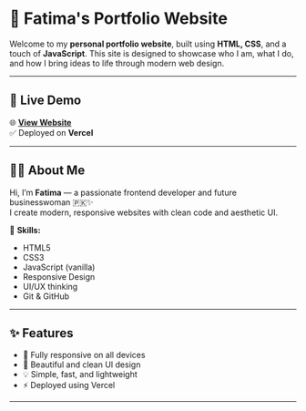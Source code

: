 # 💼 Fatima's Portfolio Website

Welcome to my **personal portfolio website**, built using **HTML, CSS**, and a touch of **JavaScript**. This site is designed to showcase who I am, what I do, and how I bring ideas to life through modern web design.

---

## 🔗 Live Demo

🌐 **[View Website](https://fatima-portfolio-flax.vercel.app/)**  
✅ Deployed on **Vercel**

---

## 👩‍💻 About Me

Hi, I’m **Fatima** — a passionate frontend developer and future businesswoman 🇵🇰✨  
I create modern, responsive websites with clean code and aesthetic UI.

🔧 **Skills:**  
- HTML5  
- CSS3  
- JavaScript (vanilla)  
- Responsive Design  
- UI/UX thinking  
- Git & GitHub

---

## ✨ Features

- 📱 Fully responsive on all devices
- 🎨 Beautiful and clean UI design
- 💡 Simple, fast, and lightweight
- ⚡ Deployed using Vercel

---
